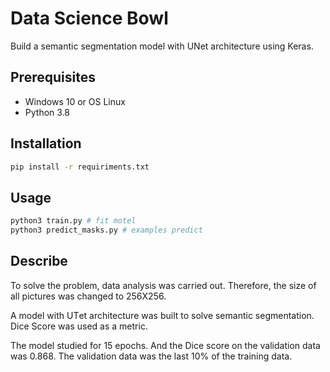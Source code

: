 # Data Science Bowl

Build a semantic segmentation model with UNet architecture using Keras.

## Prerequisites

- Windows 10 or OS Linux
- Python 3.8

## Installation

```bash
pip install -r requiriments.txt
```

## Usage

```python
python3 train.py # fit motel
python3 predict_masks.py # examples predict
```

## Describe
To solve the problem, data analysis was carried out. Therefore, the size of all pictures was changed to 256X256. 

A model with UТet architecture was built to solve semantic segmentation. Dice Score was used as a metric.


The model studied for 15 epochs. And the Dice score on the validation data was 0.868. The validation data was the last 10% of the training data.

